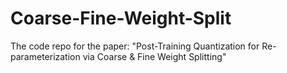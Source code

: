 # Coarse-Fine-Weight-Split
The code repo for the paper: "Post-Training Quantization for Re-parameterization via Coarse &amp; Fine Weight Splitting"

